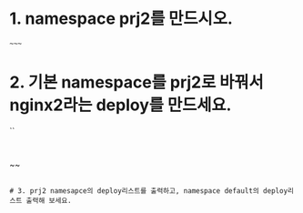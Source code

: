 
# 1. namespace prj2를 만드시오.
```
~~~
```

# 2. 기본 namespace를 prj2로 바꿔서 nginx2라는 deploy를 만드세요.
``
~~~
~~~
~~~
~~~
~~
```

# 3. prj2 namesapce의 deploy리스트를 출력하고, namespace default의 deploy리스트 출력해 보세요.
```
~~~
~~~
```
